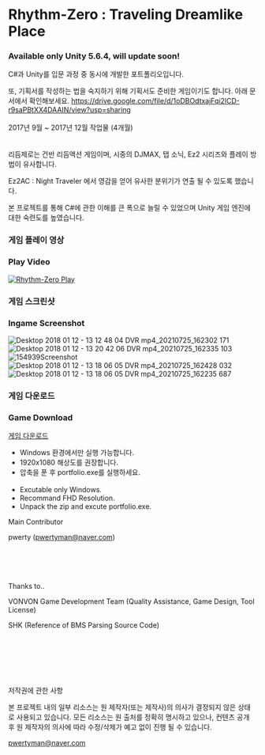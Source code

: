 # Rhythm-Zero : Traveling Dreamlike Place
### Available only Unity 5.6.4, will update soon!



C#과 Unity를 입문 과정 중 동시에 개발한 포트폴리오입니다. 

또, 기획서를 작성하는 법을 숙지하기 위해 기획서도 준비한 게임이기도 합니다. 아래 문서에서 확인해보세요.
https://drive.google.com/file/d/1oDBOdtxajFqi2lCD-r9saPBtXX4DAAIN/view?usp=sharing
<br/>
<br/>
2017년 9월 ~ 2017년 12월 작업물 (4개월)
<br/>
<br/>
<br/>
리듬제로는 건반 리듬액션 게임이며, 시중의 DJMAX, 탭 소닉, Ez2 시리즈와 플레이 방법이 유사합니다.

Ez2AC : Night Traveler 에서 영감을 얻어 유사한 분위기가 연출 될 수 있도록 했습니다.

본 프로젝트를 통해 C#에 관한 이해를 큰 폭으로 늘릴 수 있었으며 Unity 게임 엔진에 대한 숙련도를 높였습니다.

### 게임 플레이 영상
### Play Video

[![Rhythm-Zero Play](http://img.youtube.com/vi/nYrRAyJE4LU/0.jpg)](http://www.youtube.com/watch?v=nYrRAyJE4LU "Rhythm-Zero TDP Play Video")


### 게임 스크린샷
### Ingame Screenshot
![Desktop 2018 01 12 - 13 12 48 04 DVR mp4_20210725_162302 171](https://user-images.githubusercontent.com/43519833/126891215-83331444-a347-440c-9f37-64f533e2252d.jpg)
![Desktop 2018 01 12 - 13 20 42 06 DVR mp4_20210725_162335 103](https://user-images.githubusercontent.com/43519833/126891219-47300aba-ac0b-4c00-9159-cf20b0fc619c.jpg)
![154939Screenshot](https://user-images.githubusercontent.com/43519833/126891339-cdb8fc2d-a92d-4528-9694-91e3e056aeaf.png)
![Desktop 2018 01 12 - 13 18 06 05 DVR mp4_20210725_162428 032](https://user-images.githubusercontent.com/43519833/126891217-e3a2efda-a8e2-4134-95d4-52e38dd28d7b.jpg)
![Desktop 2018 01 12 - 13 18 06 05 DVR mp4_20210725_162235 687](https://user-images.githubusercontent.com/43519833/126891216-7ecba609-2b5a-4146-92f8-6547dacae242.jpg)




### 게임 다운로드
### Game Download

[게임 다운로드](https://drive.google.com/file/d/1UxYMhxWyR1dfxyhRNk1BF-Fx-uZNmmN3/view?usp=sharing)

- Windows 환경에서만 실행 가능합니다.
- 1920x1080 해상도를 권장합니다.
- 압축을 푼 후 portfolio.exe를 실행하세요.
<br/><br/>
- Excutable only Windows.
- Recommand FHD Resolution.
- Unpack the zip and excute portfolio.exe.


Main Contributor

pwerty (pwertyman@naver.com)
 
		
<br/><br/><br/>		
Thanks to..

VONVON Game Development Team (Quality Assistance, Game Design, Tool License)

SHK (Reference of BMS Parsing Source Code)


<br/><br/><br/><br/><br/>


저작권에 관한 사항

 본 프로젝트 내의 일부 리소스는 원 제작자(또는 제작사)의 의사가 결정되지 않은 상태로 사용되고 있습니다. 모든 리소스는 원 출처를 정확히 명시하고 있으나, 컨텐츠 공개 후 원 제작자의 의사에 따라 수정/삭제가 예고 없이 진행 될 수 있습니다.
 
pwertyman@naver.com
